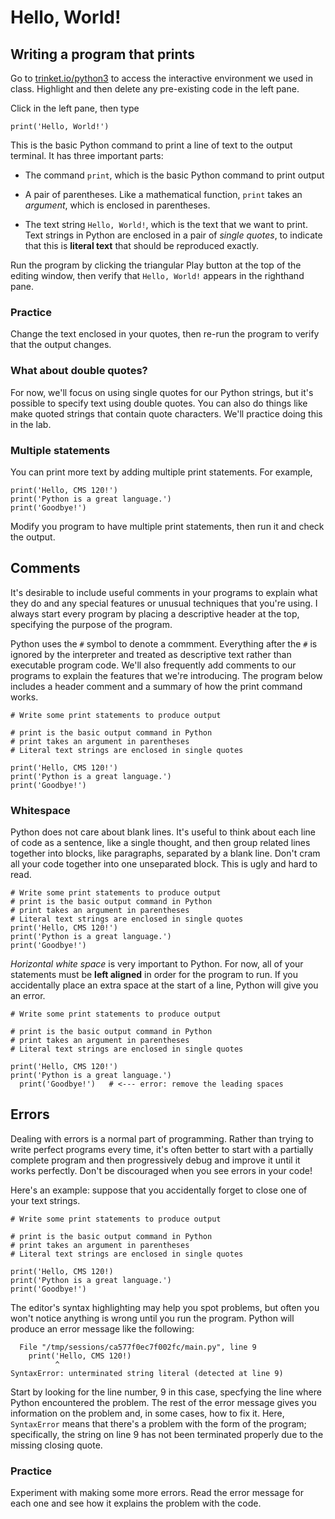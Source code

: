 # Hello, World!

## Writing a program that prints

Go to [trinket.io/python3]() to access the interactive environment we used in class. Highlight and then delete any pre-existing code in the left pane.

Click in the left pane, then type
```
print('Hello, World!')
```
This is the basic Python command to print a line of text to the output terminal. It has three important parts:

- The command `print`, which is the basic Python command to print output

- A pair of parentheses. Like a mathematical function, `print` takes an *argument*, which is enclosed in parentheses.
  
- The text string `Hello, World!`, which is the text that we want to print. Text strings in Python are enclosed in a pair of *single quotes*, to indicate that this is **literal text** that should be reproduced exactly.

Run the program by clicking the triangular Play button at the top of the editing window, then verify that `Hello, World!` appears in the righthand pane.

### Practice

Change the text enclosed in your quotes, then re-run the program to verify that the output changes.

### What about double quotes?

For now, we'll focus on using single quotes for our Python strings, but it's possible to specify text using double quotes. You can also do things like make quoted strings that contain quote characters. We'll practice doing this in the lab.

### Multiple statements

You can print more text by adding multiple print statements. For example,
```
print('Hello, CMS 120!')
print('Python is a great language.')
print('Goodbye!')
```
Modify you program to have multiple print statements, then run it and check the output.

## Comments

It's desirable to include useful comments in your programs to explain what they do and any special features or unusual techniques that you're using. I always start every program by placing a descriptive header at the top, specifying the purpose of the program.

Python uses the `#` symbol to denote a commment. Everything after the `#` is ignored by the interpreter and treated as descriptive text rather than executable program code. We'll also frequently add comments to our programs to explain the features that we're introducing. The program below includes a header comment and a summary of how the print command works.
```
# Write some print statements to produce output 

# print is the basic output command in Python
# print takes an argument in parentheses
# Literal text strings are enclosed in single quotes

print('Hello, CMS 120!')
print('Python is a great language.')
print('Goodbye!')
```

### Whitespace

Python does not care about blank lines. It's useful to think about each line of code as a sentence, like a single thought, and then group related lines together into blocks, like paragraphs, separated by a blank line. Don't cram all your code together into one unseparated block. This is ugly and hard to read.
```
# Write some print statements to produce output 
# print is the basic output command in Python
# print takes an argument in parentheses
# Literal text strings are enclosed in single quotes
print('Hello, CMS 120!')
print('Python is a great language.')
print('Goodbye!')
```
*Horizontal white space* is very important to Python. For now, all of your statements must be **left aligned** in order for the program to run. If you accidentally place an extra space at the start of a line, Python will give you an error.
```
# Write some print statements to produce output

# print is the basic output command in Python
# print takes an argument in parentheses
# Literal text strings are enclosed in single quotes

print('Hello, CMS 120!')
print('Python is a great language.')
  print('Goodbye!')   # <--- error: remove the leading spaces
```

## Errors

Dealing with errors is a normal part of programming. Rather than trying to write perfect programs every time, it's often better to start with a partially complete program and then progressively debug and improve it until it works perfectly. Don't be discouraged when you see errors in your code!

Here's an example: suppose that you accidentally forget to close one of your text strings.
```
# Write some print statements to produce output 

# print is the basic output command in Python
# print takes an argument in parentheses
# Literal text strings are enclosed in single quotes

print('Hello, CMS 120!)
print('Python is a great language.')
print('Goodbye!')
```
The editor's syntax highlighting may help you spot problems, but often you won't notice anything is wrong until you run the program. Python will produce an error message like the following:
```
  File "/tmp/sessions/ca577f0ec7f002fc/main.py", line 9
    print('Hello, CMS 120!)
          ^
SyntaxError: unterminated string literal (detected at line 9)
```
Start by looking for the line number, 9 in this case, specfying the line where Python encountered the problem. The rest of the error message gives you information on the problem and, in some cases, how to fix it. Here, `SyntaxError` means that there's a problem with the form of the program; specifically, the string on line 9 has not been terminated properly due to the missing closing quote.

### Practice

Experiment with making some more errors. Read the error message for each one and see how it explains the problem with the code.
